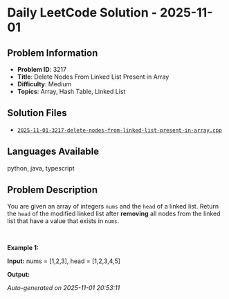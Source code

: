 # Daily LeetCode Solution - 2025-11-01

## Problem Information
- **Problem ID**: 3217
- **Title**: Delete Nodes From Linked List Present in Array
- **Difficulty**: Medium
- **Topics**: Array, Hash Table, Linked List

## Solution Files
- [`2025-11-01-3217-delete-nodes-from-linked-list-present-in-array.cpp`](solutions/2025/11/2025-11-01-3217-delete-nodes-from-linked-list-present-in-array.cpp)

## Languages Available
python, java, typescript

## Problem Description
<p>You are given an array of integers <code>nums</code> and the <code>head</code> of a linked list. Return the <code>head</code> of the modified linked list after <strong>removing</strong> all nodes from the linked list that have a value that exists in <code>nums</code>.</p>

<p>&nbsp;</p>
<p><strong class="example">Example 1:</strong></p>

<div class="example-block">
<p><strong>Input:</strong> <span class="example-io">nums = [1,2,3], head = [1,2,3,4,5]</span></p>

<p><strong>Output:</strong> <s...

---
*Auto-generated on 2025-11-01 20:53:11*

